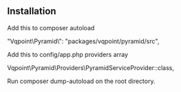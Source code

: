 ## Installation

Add this to composer autoload

"Vqpoint\\Pyramid\\": "packages/vqpoint/pyramid/src",

Add this to config/app.php providers array

Vqpoint\Pyramid\Providers\PyramidServiceProvider::class,

Run composer dump-autoload on the root directory.